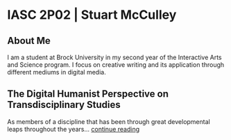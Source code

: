 # IASC 2P02 | Stuart McCulley

## About Me

I am a student at Brock University in my second year of the Interactive Arts and Science program.  I focus on creative writing and its application through different mediums in digital media.


## The Digital Humanist Perspective on Transdisciplinary Studies
As members of a discipline that has been through great developmental leaps throughout the years... [continue reading](blog)

